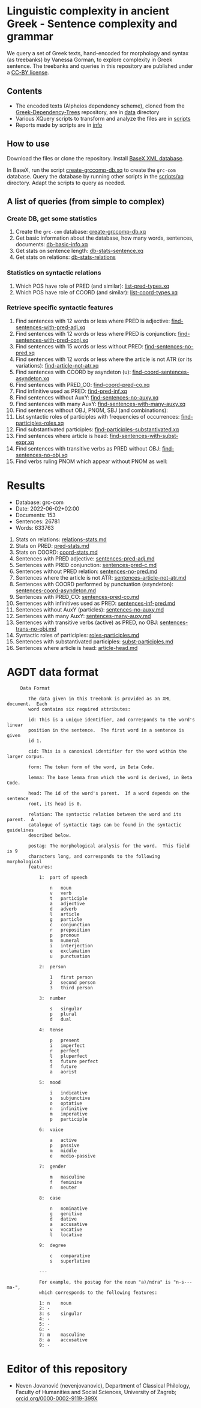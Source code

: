 # Linguistic complexity in ancient Greek - Sentence complexity and grammar

We query a set of Greek texts, hand-encoded for morphology and syntax (as treebanks) by Vanessa Gorman, to explore complexity in Greek sentence. The treebanks and queries in this repository are published under a [CC-BY license](LICENSE.md).

## Contents

* The encoded texts (Alpheios dependency scheme), cloned from the [Greek-Dependency-Trees](https://github.com/vgorman1/Greek-Dependency-Trees) repository, are in [data](/data) directory
* Various XQuery scripts to transform and analyze the files are in [scripts](/scripts)
* Reports made by scripts are in [info](/info)

## How to use

Download the files or clone the repository. Install [BaseX XML database](https://basex.org/).

In BaseX, run the script [create-grccomp-db.xq](/scripts/xq/create-grccomp-db.xq) to create the `grc-com` database. Query the database by running other scripts in the [scripts/xq](/scripts/xq) directory. Adapt the scripts to query as needed.

## A list of queries (from simple to complex)

### Create DB, get some statistics

1. Create the `grc-com` database: [create-grccomp-db.xq](/scripts/xq/create-grccomp-db.xq)
2. Get basic information about the database, how many words, sentences, documents: [db-basic-info.xq](/scripts/xq/db-basic-info.xq)
3. Get stats on sentence length: [db-stats-sentence.xq](/scripts/xq/db-stats-sentence.xq)
4. Get stats on relations: [db-stats-relations](/scripts/xq/db-stats-relations.xq)

### Statistics on syntactic relations

1. Which POS have role of PRED (and similar): [list-pred-types.xq](/scripts/xq/list-pred-types.xq)
2. Which POS have role of COORD (and similar): [list-coord-types.xq](/scripts/xq/list-coord-types.xq)

### Retrieve specific syntactic features

1. Find sentences with 12 words or less where PRED is adjective: [find-sentences-with-pred-adj.xq](/scripts/xq/find-sentences-with-pred-adj.xq)
2. Find sentences with 12 words or less where PRED is conjunction: [find-sentences-with-pred-conj.xq](/scripts/xq/find-sentences-with-pred-conj.xq)
3. Find sentences with 15 words or less without PRED: [find-sentences-no-pred.xq](/scripts/xq/find-sentences-no-pred.xq)
4. Find sentences with 12 words or less where the article is not ATR (or its variations): [find-article-not-atr.xq](/scripts/xq/find-article-not-atr.xq)
5. Find sentences with COORD by asyndeton (u): [find-coord-sentences-asyndeton.xq](/scripts/xq/find-coord-sentences-asyndeton.xq)
1. Find sentences with PRED_CO: [find-coord-pred-co.xq](/scripts/xq/find-coord-pred-co.xq)
5. Find infinitive used as PRED: [find-pred-inf.xq](/scripts/xq/find-pred-inf.xq)
6. Find sentences without AuxY: [find-sentences-no-auxy.xq](/scripts/xq/find-sentences-no-auxy.xq)
8. Find sentences with many AuxY: [find-sentences-with-many-auxy.xq](/scripts/xq/find-sentences-with-many-auxy.xq)
7. Find sentences without OBJ, PNOM, SBJ (and combinations): [](/scripts/xq/)
2. List syntactic roles of participles with frequencies of occurrences: [find-participles-roles.xq](/scripts/xq/find-participles-roles.xq)
3. Find substantivated participles: [find-participles-substantivated.xq](/scripts/xq/find-participles-substantivated.xq)
9. Find sentences where article is head: [find-sentences-with-subst-expr.xq](/scripts/xq/find-sentences-with-subst-expr.xq)
10. Find sentences with transitive verbs as PRED without OBJ: [find-sentences-no-obj.xq](/scripts/xq/find-sentences-no-obj.xq)
4. Find verbs ruling PNOM which appear without PNOM as well: [](/scripts/xq/)


# Results

<ul>
  <li>Database: grc-com</li>
  <li>Date: 2022-06-02+02:00</li>
  <li>Documents: 153</li>
  <li>Sentences: 26781</li>
  <li>Words: 633763</li>
</ul>

1. Stats on relations: [relations-stats.md](/info/relations-stats.md)
1. Stats on PRED: [pred-stats.md](/info/pred-stats.md)
2. Stats on COORD: [coord-stats.md](/info/coord-stats.md)
3. Sentences with PRED adjective: [sentences-pred-adj.md](/info/sentences-pred-adj.md)
4. Sentences with PRED conjunction: [sentences-pred-c.md](/info/sentences-pred-c.md)
5. Sentences without PRED relation: [sentences-no-pred.md](/info/sentences-no-pred.md)
6. Sentences where the article is not ATR: [sentences-article-not-atr.md](/info/sentences-article-not-atr.md)
7. Sentences with COORD performed by punctuation (asyndeton): [sentences-coord-asyndeton.md](/info/sentences-coord-asyndeton.md)
8. Sentences with PRED_CO: [sentences-pred-co.md](/info/sentences-pred-co.md)
9. Sentences with infinitives used as PRED: [sentences-inf-pred.md](/info/sentences-inf-pred.md)
10. Sentences without AuxY (particles): [sentences-no-auxy.md](/info/sentences-no-auxy.md)
11. Sentences with many AuxY: [sentences-many-auxy.md](/info/sentences-many-auxy.md)
12. Sentences with transitive verbs (active) as PRED, no OBJ: [sentences-trans-no-obj.md](/info/sentences-trans-no-obj.md)
13. Syntactic roles of participles: [roles-participles.md](/info/roles-participles.md)
14. Sentences with substantivated participles: [subst-participles.md](/info/subst-participles.md)
15. Sentences where article is head: [article-head.md](/info/article-head.md)

# AGDT data format

```
     Data Format
	
		The data given in this treebank is provided as an XML document.  Each 
		word contains six required attributes:
		
		id: This is a unique identifier, and corresponds to the word's linear 
		position in the sentence.  The first word in a sentence is given 
		id 1.
		
		cid: This is a canonical identifier for the word within the larger corpus.
		
		form: The token form of the word, in Beta Code.
		
		lemma: The base lemma from which the word is derived, in Beta Code.
		
		head: The id of the word's parent.  If a word depends on the sentence 
		root, its head is 0.
		
		relation: The syntactic relation between the word and its parent.  A 
		catalogue of syntactic tags can be found in the syntactic guidelines 
		described below.
		
		postag: The morphological analysis for the word.  This field is 9 
		characters long, and corresponds to the following morphological 
		features:
		
			1: 	part of speech
			
				n	noun
				v	verb
				t	participle
				a	adjective
				d	adverb
				l	article
				g	particle
				c	conjunction
				r	preposition
				p	pronoun
				m	numeral
				i	interjection
				e	exclamation
				u	punctuation
			
			2: 	person
			
				1	first person
				2	second person
				3	third person
			
			3: 	number
			
				s	singular
				p	plural
				d	dual
			
			4: 	tense
			
				p	present
				i	imperfect
				r	perfect
				l	pluperfect
				t	future perfect
				f	future
				a	aorist
			
			5: 	mood
			
				i	indicative
				s	subjunctive
				o	optative
				n	infinitive
				m	imperative
				p	participle
			
			6: 	voice
			
				a	active
				p	passive
				m	middle
				e	medio-passive
			
			7:	gender
			
				m	masculine
				f	feminine
				n	neuter
			
			8: 	case
			
				n	nominative
				g	genitive
				d	dative
				a	accusative
				v	vocative
				l	locative
			
			9: 	degree
			
				c	comparative
				s	superlative
			
			---
			
			For example, the postag for the noun "a)/ndra" is "n-s---ma-", 
			which corresponds to the following features:
			
			1: n	noun
			2: -
			3: s	singular
			4: -
			5: -
			6: -
			7: m	masculine
			8: a	accusative
			9: -

```

# Editor of this repository

* Neven Jovanović (nevenjovanovic), Department of Classical Philology, Faculty of Humanities and Social Sciences, University of Zagreb; [orcid.org/0000-0002-9119-399X](http://orcid.org/0000-0002-9119-399X)
